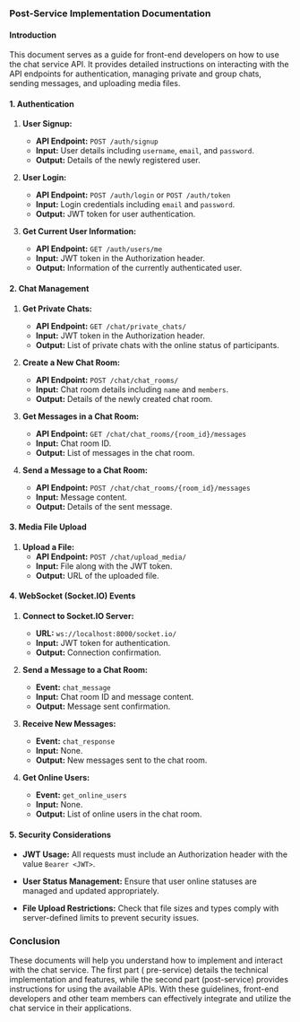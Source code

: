 ### Post-Service Implementation Documentation

#### Introduction

This document serves as a guide for front-end developers on how to use the chat service API. It provides detailed
instructions on interacting with the API endpoints for authentication, managing private and group chats, sending
messages, and uploading media files.

#### 1. Authentication

1. **User Signup:**
    - **API Endpoint:** `POST /auth/signup`
    - **Input:** User details including `username`, `email`, and `password`.
    - **Output:** Details of the newly registered user.

2. **User Login:**
    - **API Endpoint:** `POST /auth/login` or `POST /auth/token`
    - **Input:** Login credentials including `email` and `password`.
    - **Output:** JWT token for user authentication.

3. **Get Current User Information:**
    - **API Endpoint:** `GET /auth/users/me`
    - **Input:** JWT token in the Authorization header.
    - **Output:** Information of the currently authenticated user.

#### 2. Chat Management

1. **Get Private Chats:**
    - **API Endpoint:** `GET /chat/private_chats/`
    - **Input:** JWT token in the Authorization header.
    - **Output:** List of private chats with the online status of participants.

2. **Create a New Chat Room:**
    - **API Endpoint:** `POST /chat/chat_rooms/`
    - **Input:** Chat room details including `name` and `members`.
    - **Output:** Details of the newly created chat room.

3. **Get Messages in a Chat Room:**
    - **API Endpoint:** `GET /chat/chat_rooms/{room_id}/messages`
    - **Input:** Chat room ID.
    - **Output:** List of messages in the chat room.

4. **Send a Message to a Chat Room:**
    - **API Endpoint:** `POST /chat/chat_rooms/{room_id}/messages`
    - **Input:** Message content.
    - **Output:** Details of the sent message.

#### 3. Media File Upload

1. **Upload a File:**
    - **API Endpoint:** `POST /chat/upload_media/`
    - **Input:** File along with the JWT token.
    - **Output:** URL of the uploaded file.

#### 4. WebSocket (Socket.IO) Events

1. **Connect to Socket.IO Server:**
    - **URL:** `ws://localhost:8000/socket.io/`
    - **Input:** JWT token for authentication.
    - **Output:** Connection confirmation.

2. **Send a Message to a Chat Room:**
    - **Event:** `chat_message`
    - **Input:** Chat room ID and message content.
    - **Output:** Message sent confirmation.

3. **Receive New Messages:**
    - **Event:** `chat_response`
    - **Input:** None.
    - **Output:** New messages sent to the chat room.

4. **Get Online Users:**
    - **Event:** `get_online_users`
    - **Input:** None.
    - **Output:** List of online users in the chat room.

#### 5. Security Considerations

* **JWT Usage:** All requests must include an Authorization header with the value `Bearer <JWT>`.

* **User Status Management:** Ensure that user online statuses are managed and updated appropriately.

* **File Upload Restrictions:** Check that file sizes and types comply with server-defined limits to prevent security
  issues.

### Conclusion

These documents will help you understand how to implement and interact with the chat service. The first part (
pre-service) details the technical implementation and features, while the second part (post-service) provides
instructions for using the available APIs. With these guidelines, front-end developers and other team members can
effectively integrate and utilize the chat service in their applications.